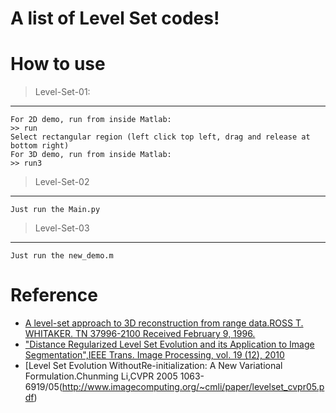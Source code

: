 # A list of Level Set codes!
# How to use
> Level-Set-01:
----
    For 2D demo, run from inside Matlab:
    >> run
    Select rectangular region (left click top left, drag and release at bottom right)
    For 3D demo, run from inside Matlab:
    >> run3
> Level-Set-02
----
    Just run the Main.py
> Level-Set-03
----
    Just run the new_demo.m
# Reference
* [A level-set approach to 3D reconstruction from range data.ROSS T. WHITAKER. TN 37996-2100 Received February 9, 1996.](https://link.springer.com/content/pdf/10.1023%2FA%3A1008036829907.pdf)
* ["Distance Regularized Level Set Evolution and its Application to Image Segmentation",IEEE Trans. Image Processing, vol. 19 (12), 2010](http://ieeexplore.ieee.org/stamp/stamp.jsp?arnumber=5557813 "Link to the original paper")
* [Level Set Evolution WithoutRe-initialization: A New Variational Formulation.Chunming Li,CVPR 2005 1063-6919/05(http://www.imagecomputing.org/~cmli/paper/levelset_cvpr05.pdf)
